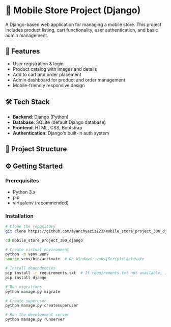 # 📱 Mobile Store Project (Django)

A Django-based web application for managing a mobile store. This project includes product listing, cart functionality, user authentication, and basic admin management.

## 🚀 Features

- User registration & login
- Product catalog with images and details
- Add to cart and order placement
- Admin dashboard for product and order management
- Mobile-friendly responsive design

## 🛠️ Tech Stack

- **Backend**: Django (Python)
- **Database**: SQLite (default Django database)
- **Frontend**: HTML, CSS, Bootstrap
- **Authentication**: Django's built-in auth system

## 📂 Project Structure


## ⚙️ Getting Started

### Prerequisites

- Python 3.x
- pip
- virtualenv (recommended)

### Installation

```bash
# Clone the repository
git clone https://github.com/ayanchyaziz123/mobile_store_project_300_django.git

cd mobile_store_project_300_django

# Create virtual environment
python -m venv venv
source venv/bin/activate  # On Windows: venv\Scripts\activate

# Install dependencies
pip install -r requirements.txt  # If requirements.txt not available, install Django manually
pip install django

# Run migrations
python manage.py migrate

# Create superuser
python manage.py createsuperuser

# Run the development server
python manage.py runserver
